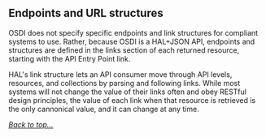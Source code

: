 ## Endpoints and URL structures

OSDI does not specify specific endpoints and link structures for compliant systems to use. Rather, because OSDI is a HAL+JSON API, endpoints and structures are defined in the links section of each returned resource, starting with the API Entry Point link. 

HAL's link structure lets an API consumer move through API levels, resources, and collections by parsing and following links. While most systems will not change the value of their links often and obey RESTful design principles, the value of each link when that resource is retrieved is the only cannonical value, and it can change at any time.

_[Back to top...](#)_